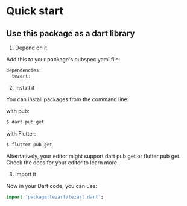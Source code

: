 # Quick start

## Use this package as a dart library 

1. Depend on it 

Add this to your package's pubspec.yaml file:

```dart
dependencies:
  tezart:
```

2. Install it

You can install packages from the command line:

with pub:

```sh 
$ dart pub get
```  

with Flutter: 

```sh 
$ flutter pub get
``` 

Alternatively, your editor might support dart pub get or flutter pub get. Check the docs for your editor to learn more.

3. Import it

Now in your Dart code, you can use:

```dart
import 'package:tezart/tezart.dart';
```

